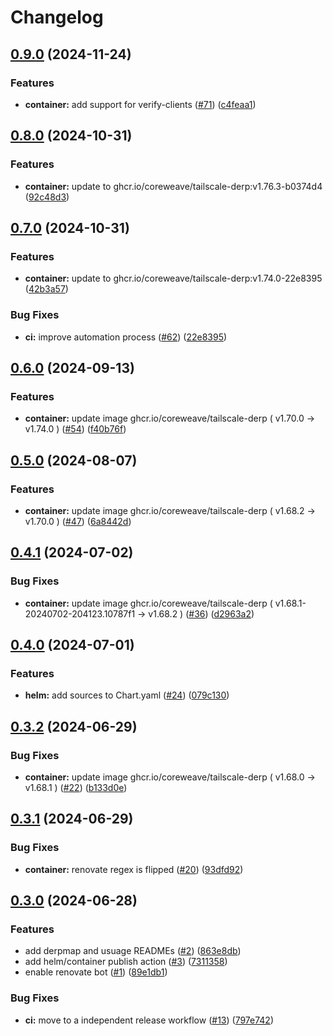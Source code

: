 # Changelog

## [0.9.0](https://github.com/coreweave/tailscale-derp/compare/tailscale-derp-v0.8.0...tailscale-derp-v0.9.0) (2024-11-24)


### Features

* **container:** add support for verify-clients ([#71](https://github.com/coreweave/tailscale-derp/issues/71)) ([c4feaa1](https://github.com/coreweave/tailscale-derp/commit/c4feaa1c86ba4f7d5af4b5af931ef9c5160b475f))

## [0.8.0](https://github.com/coreweave/tailscale-derp/compare/tailscale-derp-v0.7.0...tailscale-derp-v0.8.0) (2024-10-31)


### Features

* **container:** update to ghcr.io/coreweave/tailscale-derp:v1.76.3-b0374d4 ([92c48d3](https://github.com/coreweave/tailscale-derp/commit/92c48d3ae46eab5d3af9ce85d766070e2f009a41))

## [0.7.0](https://github.com/coreweave/tailscale-derp/compare/tailscale-derp-v0.6.0...tailscale-derp-v0.7.0) (2024-10-31)


### Features

* **container:** update to ghcr.io/coreweave/tailscale-derp:v1.74.0-22e8395 ([42b3a57](https://github.com/coreweave/tailscale-derp/commit/42b3a57ec6d3c93a4132ba2898a4f09b11bd993b))


### Bug Fixes

* **ci:** improve automation process ([#62](https://github.com/coreweave/tailscale-derp/issues/62)) ([22e8395](https://github.com/coreweave/tailscale-derp/commit/22e8395f5557b667901a1e0c0773c97a5e01b185))

## [0.6.0](https://github.com/coreweave/tailscale-derp/compare/tailscale-derp-v0.5.0...tailscale-derp-v0.6.0) (2024-09-13)


### Features

* **container:** update image ghcr.io/coreweave/tailscale-derp ( v1.70.0 → v1.74.0 ) ([#54](https://github.com/coreweave/tailscale-derp/issues/54)) ([f40b76f](https://github.com/coreweave/tailscale-derp/commit/f40b76f0afbb3109510e77867b8246f77d3f9d3f))

## [0.5.0](https://github.com/coreweave/tailscale-derp/compare/tailscale-derp-v0.4.1...tailscale-derp-v0.5.0) (2024-08-07)


### Features

* **container:** update image ghcr.io/coreweave/tailscale-derp ( v1.68.2 → v1.70.0 ) ([#47](https://github.com/coreweave/tailscale-derp/issues/47)) ([6a8442d](https://github.com/coreweave/tailscale-derp/commit/6a8442de72c947a7a0cee4a4adbfaf43f55d8479))

## [0.4.1](https://github.com/coreweave/tailscale-derp/compare/tailscale-derp-v0.4.0...tailscale-derp-v0.4.1) (2024-07-02)


### Bug Fixes

* **container:** update image ghcr.io/coreweave/tailscale-derp ( v1.68.1-20240702-204123.10787f1 → v1.68.2 ) ([#36](https://github.com/coreweave/tailscale-derp/issues/36)) ([d2963a2](https://github.com/coreweave/tailscale-derp/commit/d2963a223f10bbee45056727b319c2cbd7f4e98a))

## [0.4.0](https://github.com/coreweave/tailscale-derp/compare/tailscale-derp-v0.3.2...tailscale-derp-v0.4.0) (2024-07-01)


### Features

* **helm:** add sources to Chart.yaml ([#24](https://github.com/coreweave/tailscale-derp/issues/24)) ([079c130](https://github.com/coreweave/tailscale-derp/commit/079c1300b9f6439fa8885245d6017861ab640cf1))

## [0.3.2](https://github.com/coreweave/tailscale-derp/compare/tailscale-derp-v0.3.1...tailscale-derp-v0.3.2) (2024-06-29)


### Bug Fixes

* **container:** update image ghcr.io/coreweave/tailscale-derp ( v1.68.0 → v1.68.1 ) ([#22](https://github.com/coreweave/tailscale-derp/issues/22)) ([b133d0e](https://github.com/coreweave/tailscale-derp/commit/b133d0e7da72f7f279cf8ce16f3cb6ba54b0a713))

## [0.3.1](https://github.com/coreweave/tailscale-derp/compare/tailscale-derp-v0.3.0...tailscale-derp-v0.3.1) (2024-06-29)


### Bug Fixes

* **container:** renovate regex is flipped ([#20](https://github.com/coreweave/tailscale-derp/issues/20)) ([93dfd92](https://github.com/coreweave/tailscale-derp/commit/93dfd92a7b4e0c2fcce24ce113c5f2856e9f16c6))

## [0.3.0](https://github.com/coreweave/tailscale-derp/compare/tailscale-derp-v0.2.0...tailscale-derp-v0.3.0) (2024-06-28)


### Features

* add derpmap and usuage READMEs ([#2](https://github.com/coreweave/tailscale-derp/issues/2)) ([863e8db](https://github.com/coreweave/tailscale-derp/commit/863e8dbb62fb385d8a5deff9b531626b2af6c950))
* add helm/container publish action ([#3](https://github.com/coreweave/tailscale-derp/issues/3)) ([7311358](https://github.com/coreweave/tailscale-derp/commit/73113580eb20e285146bfb4b415139cccd70dd9b))
* enable renovate bot ([#1](https://github.com/coreweave/tailscale-derp/issues/1)) ([89e1db1](https://github.com/coreweave/tailscale-derp/commit/89e1db16ca568128e81753808480c7c770bae94b))


### Bug Fixes

* **ci:** move to a independent release workflow  ([#13](https://github.com/coreweave/tailscale-derp/issues/13)) ([797e742](https://github.com/coreweave/tailscale-derp/commit/797e74281eab45376f3f6b7937798a4eab1376bc))
